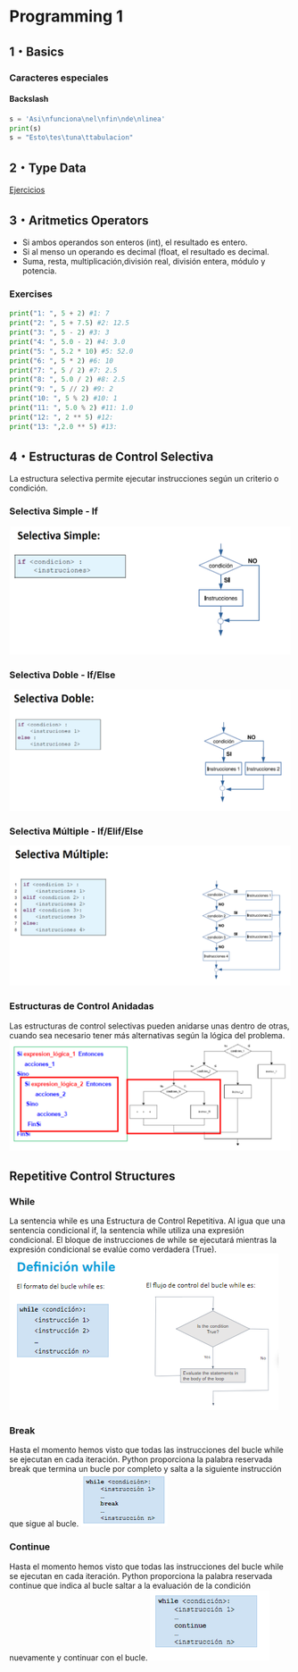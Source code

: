 # Programming 1
## 1・Basics
### Caracteres especiales
#### Backslash
````python
s = 'Asi\nfunciona\nel\nfin\nde\nlinea'
print(s)
s = "Esto\tes\tuna\ttabulacion"
````

## 2・Type Data
[Ejercicios](https://github.com/jhanpieremontes/Programming-UTEC/tree/master/Programming_1/1_Type_Data_and_Aritmetics_Operators)

## 3・Aritmetics Operators
- Si ambos operandos son enteros (int), el resultado es entero.
- Si al menso un operando es decimal (float, el resultado es decimal.
- Suma, resta, multiplicación,división real, división entera, módulo y potencia.

### Exercises
```python
print("1: ", 5 + 2) #1: 7
print("2: ", 5 + 7.5) #2: 12.5
print("3: ", 5 - 2) #3: 3
print("4: ", 5.0 - 2) #4: 3.0
print("5: ", 5.2 * 10) #5: 52.0
print("6: ", 5 * 2) #6: 10
print("7: ", 5 / 2) #7: 2.5
print("8: ", 5.0 / 2) #8: 2.5
print("9: ", 5 // 2) #9: 2
print("10: ", 5 % 2) #10: 1
print("11: ", 5.0 % 2) #11: 1.0
print("12: ", 2 ** 5) #12: 
print("13: ",2.0 ** 5) #13:
```


## 4・Estructuras de Control Selectiva
La estructura selectiva permite ejecutar instrucciones según un criterio o condición.

### Selectiva Simple - If
![img.png](../Assets/selectiva_simple.png)
### Selectiva Doble - If/Else
![img.png](../Assets/selectiva_doble.png)
### Selectiva Múltiple - If/Elif/Else
![img.png](../Assets/selectiva_multiple.png)
### Estructuras de Control Anidadas
Las estructuras de control selectivas pueden anidarse unas dentro de otras, cuando sea necesario tener más alternativas según la lógica del problema.
![img.png](../Assets/estructuras_de_control_anidadas.png)
## Repetitive Control Structures
### While
La sentencia while es una Estructura de Control Repetitiva.
Al igua que una sentencia condicional if, la sentencia while utiliza una expresión condicional.
El bloque de instrucciones de while se ejecutará mientras la expresión condicional se evalúe como verdadera (True).
![img.png](../Assets/while.png)
### Break
Hasta el momento hemos visto que todas las instrucciones del bucle while se ejecutan en cada iteración.
Python proporciona la palabra reservada break que termina un bucle por completo y salta a la siguiente instrucción que sigue al bucle.
![img.png](../Assets/while_break.png)
### Continue
Hasta el momento hemos visto que todas las instrucciones del bucle while se ejecutan en cada iteración.
Python proporciona la palabra reservada continue que indica al bucle saltar a la evaluación de la condición nuevamente y continuar con el bucle.
![img.png](../Assets/while_continue.png)